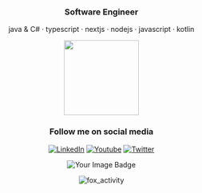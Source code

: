 <h3 align="center">Software Engineer</h3>

<p align="center">java & C# · typescript · nextjs · nodejs · javascript · kotlin</p>
<div align="center">
<img align="center" height="150" src="https://i.giphy.com/media/v1.Y2lkPTc5MGI3NjExdWtwOWQ5MG10eW84MHcyb3F5dzR6a3BxN242bDUxYmVtNnpqcThucyZlcD12MV9pbnRlcm5hbF9naWZfYnlfaWQmY3Q9Zw/FcqKy4Kj7XOK0hCW4g/giphy.gif"/>

<div align="center">
  <h3 align="center">Follow me on social media</h3>
</div>

<a href="https://www.linkedin.com/in/bryangomes"><img src="https://img.shields.io/badge/-LinkedIn-0060ab?style=flat-square&logo=Linkedin&logoColor=white" alt="LinkedIn" /></a>
<a href="https://www.youtube.com/@foxzinsec"><img src="https://img.shields.io/youtube/channel/subscribers/UCNZRvS-8Ma-UtchhgPO97VQ" alt="Youtube" /></a>
<a href="https://x.com/foxzincrf"><img src="https://img.shields.io/twitter/follow/foxzincrf" alt="Twitter"></a> 

<div align="center">
  <img src="https://tryhackme-badges.s3.amazonaws.com/foxz1n.png" alt="Your Image Badge" />
</div>
  
![fox_activity](https://github-readme-activity-graph.vercel.app/graph?username=foxzinnx&bg_color=0D1117&color=FFF&line=FFF&point=FFF&area=true&hide_border=true)

